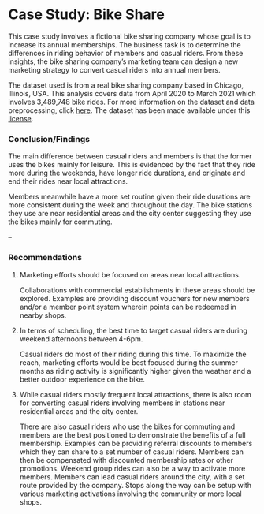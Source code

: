 # Case Study: Bike Share

This case study involves a fictional bike sharing company whose goal is to increase its annual memberships. The business task is to determine the differences in riding behavior of members and casual riders. From these insights, the bike sharing company’s marketing team can design a new marketing strategy to convert casual riders into annual members.

The dataset used is from a real bike sharing company based in Chicago, Illinois, USA. This analysis covers data from April 2020 to March 2021 which involves 3,489,748 bike rides. For more information on the dataset and data preprocessing, click [here](https://docs.google.com/document/d/1pi422jGBwuBKHLtsa1zVJzoBGDvrUTQYTNiPNzuGDnU/edit?usp=sharing). The dataset has been made available under this [license](https://www.divvybikes.com/data-license-agreement).


### Conclusion/Findings

The main difference between casual riders and members is that the former uses the bikes mainly for leisure. This is evidenced by the fact that they ride more during the weekends, have longer ride durations, and originate and end their rides near local attractions.

Members meanwhile have a more set routine given their ride durations are more consistent during the week and throughout the day. The bike stations they use are near residential areas and the city center suggesting they use the bikes mainly for commuting.

–
### Recommendations

1. Marketing efforts should be focused on areas near local attractions.

    Collaborations with commercial establishments in these areas should be explored.
    Examples are providing discount vouchers for new members and/or a member point system wherein points can be redeemed in nearby shops.

2. In terms of scheduling, the best time to target casual riders are during weekend afternoons between 4-6pm.

    Casual riders do most of their riding during this time.
    To maximize the reach, marketing efforts would be best focused during the summer months as riding activity is significantly higher given the weather and a better outdoor experience on the bike.

3. While casual riders mostly frequent local attractions, there is also room for converting casual riders involving members in stations near residential areas and the city center.

    There are also casual riders who use the bikes for commuting and members are the best positioned to demonstrate the benefits of a full membership.
    Examples can be providing referral discounts to members which they can share to a set number of casual riders. Members can then be compensated with discounted membership rates or other promotions.
    Weekend group rides can also be a way to activate more members. Members can lead casual riders around the city, with a set route provided by the company.
    Stops along the way can be setup with various marketing activations involving the community or more local shops.

